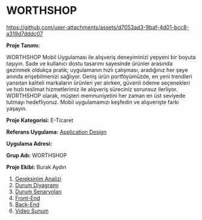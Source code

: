 # WORTHSHOP

https://github.com/user-attachments/assets/d7053ad3-9baf-4d01-bcc8-a319d7dddc07


**Proje Tanımı:**

WORTHSHOP Mobil Uygulaması ile alışveriş deneyiminizi yepyeni bir boyuta taşıyın. Sade ve kullanıcı dostu tasarımı sayesinde ürünler arasında gezinmek oldukça pratik;
uygulamanın hızlı çalışması, aradığınız her şeye anında erişebilmenizi sağlıyor. Geniş ürün portföyümüzde, en yeni trendleri yansıtan kaliteli markaların ürünleri yer alırken, güvenli ödeme seçenekleri ve hızlı teslimat hizmetlerimiz ile alışveriş süreciniz sorunsuz ilerliyor. WORTHSHOP olarak, müşteri memnuniyetini her zaman en üst seviyede tutmayı hedefliyoruz. Mobil uygulamamızı keşfedin ve alışverişte farkı yaşayın.

**Proje Kategorisi:** E-Ticaret

**Referans Uygulama:** [Application Design](Application-Design.md)

**Uygulama Adresi:**

**Grup Adı:** WORTHSHOP

**Proje Ekibi:** Burak Aydın

1. [Gereksinim Analizi](Gereksinim-Analizi.md)
2. [Durum Diyagramı](Durum-Diyagramı.md)
3. [Durum Senaryoları](Durum-Senaryoları.md)
4. [Front-End](Front-End.md)
5. [Back-End](Back-End.md)
6. [Video Sunum](Sunum.md)


